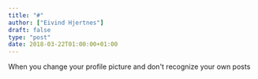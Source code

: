 ```yaml
---
title: "#"
author: ["Eivind Hjertnes"]
draft: false
type: "post"
date: 2018-03-22T01:00:00+01:00
---
```


When you change your profile picture and don't recognize your own posts
